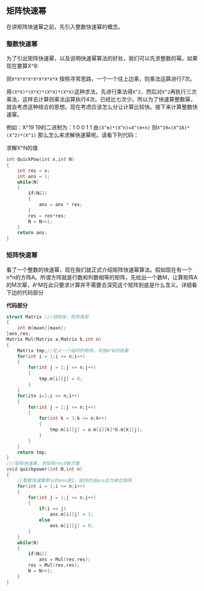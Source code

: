 ## **矩阵快速幂**

在讲矩阵快速幂之前，先引入整数快速幂的概念。

### **整数快速幂**

为了引出矩阵快速幂，以及说明快速幂算法的好处，我们可以先求整数的幂。如果现在要算X^8:

则`X*X*X*X*X*X*X*X*X` 按照寻常思路，一个一个往上边乘，则乘法运算进行7次。

用`(X*X)*(X*X)*(X*X)*(X*X)`这种求法，先进行乘法得`X^2`，然后对`X^2`再执行三次乘法，这样去计算则乘法运算执行4次。已经比七次少。所以为了快速算整数幂，就会考虑这种结合的思想。现在考虑应该怎么分让计算比较快。接下来计算整数快速幂。

例如：X^19
19的二进制为：1 0 0 1 1
由`(X^m)*(X^n)=X^(m+n)`
则`X^19=(X^16)*(X^2)*(X^1)`
那么怎么来求解快速幂呢。请看下列代码：

求解X^N的值

```cpp
int QuickPow(int x,int N)
{
    int res = x;
    int ans = 1;
    while(N)
    {
        if(N&1)
        {
            ans = ans * res;
        }
        res = res*res;
        N = N>>1;
    }
    return ans;
}
```

### **矩阵快速幂**

看了一个整数的快速幂，现在我们就正式介绍矩阵快速幂算法。假如现在有一个n*n的方阵A。所谓方阵就是行数和列数相等的矩阵，先给出一个数M，让算矩阵A的M次幂，A^M在此只要求计算并不需要去深究这个矩阵到底是什么含义。详细看下边的代码部分

**代码部分**
```cpp
struct Matrix ///结构体，矩阵类型
{
    int m[maxn][maxn];
}ans,res;
Matrix Mul(Matrix a,Matrix b,int n)
{
    Matrix tmp;//定义一个临时的矩阵，存放A*B的结果
    for(int i = 1;i <= n;i++)
    {
        for(int j = 1;j <= n;j++)
        {
            tmp.m[i][j] = 0;
        }
    }
    for(itn i=1;i <= n;i++)
    {
        for(int j = 1;j <= n;j++)
        {
            for(int k = 1;k <= n;k++)
            {
                tmp.m[i][j] = a.m[i][k]*b.m[k][j];
            }
        }
    }
    return tmp;
}
///矩阵快速幂，求矩阵res的N次幂
void quickpower(int N,int n)
{
    //整数快速幂默认的ans是1，矩阵的话ans应为单位矩阵
    for(int i = 1;i <= n;i++)
    {
        for(int j = 1;j <= n;j++)
        {
            if(i == j)
                ans.m[i][j] = 1;
            else
                ans.m[i][j] = 0;
        }
    }
    while(N)
    {
        if(N&1)
            ans = Mul(res,res);
        res = Mul(res,res);
        N = N>>1;
    }
}
 
```
